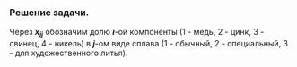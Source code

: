 ### Решение задачи.
<p>Через <b><i>x<sub>ij</sub></i></b> обозначим долю <b><i>i</i></b>-ой компоненты (1 - медь, 2 - цинк, 3 - свинец, 4 - никель) в <b><i>j</i></b>-ом виде сплава (1 - обычный, 2 - специальный, 3 - для художественного литья).</p>
